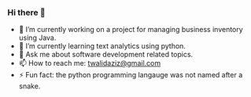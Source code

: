 ### Hi there 👋

- 🔭 I’m currently working on a project for managing business inventory using Java.
- 🌱 I’m currently learning text analytics using python.
- 💬 Ask me about software development related topics.
- 📫 How to reach me: twalidaziz@gmail.com
- ⚡ Fun fact: the python programming langauge was not named after a snake.

